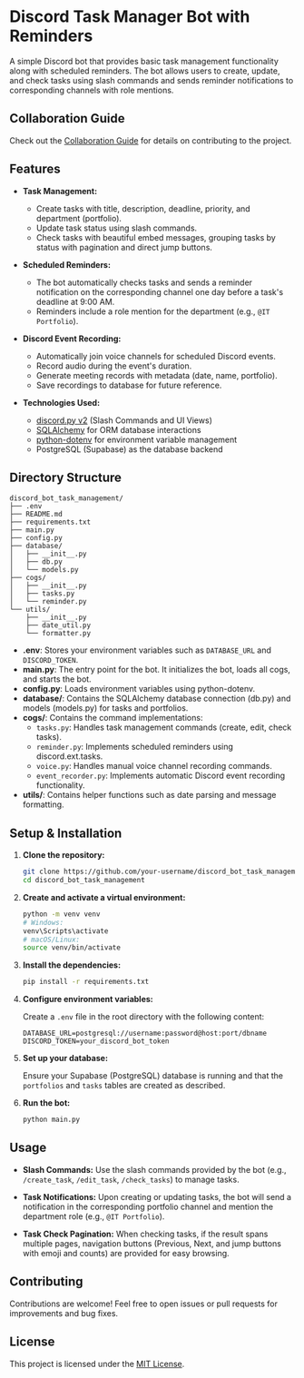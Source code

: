 # Discord Task Manager Bot with Reminders

A simple Discord bot that provides basic task management functionality along with scheduled reminders. The bot allows users to create, update, and check tasks using slash commands and sends reminder notifications to corresponding channels with role mentions.

## Collaboration Guide
Check out the [Collaboration Guide](docs/COLLABORATION_GUIDE.md) for details on contributing to the project.

## Features

- **Task Management:**
  - Create tasks with title, description, deadline, priority, and department (portfolio).
  - Update task status using slash commands.
  - Check tasks with beautiful embed messages, grouping tasks by status with pagination and direct jump buttons.

- **Scheduled Reminders:**
  - The bot automatically checks tasks and sends a reminder notification on the corresponding channel one day before a task's deadline at 9:00 AM.
  - Reminders include a role mention for the department (e.g., `@IT Portfolio`).

- **Discord Event Recording:**
  - Automatically join voice channels for scheduled Discord events.
  - Record audio during the event's duration.
  - Generate meeting records with metadata (date, name, portfolio).
  - Save recordings to database for future reference.

- **Technologies Used:**
  - [discord.py v2](https://discordpy.readthedocs.io/en/stable/) (Slash Commands and UI Views)
  - [SQLAlchemy](https://www.sqlalchemy.org/) for ORM database interactions
  - [python-dotenv](https://pypi.org/project/python-dotenv/) for environment variable management
  - PostgreSQL (Supabase) as the database backend

## Directory Structure

```
discord_bot_task_management/
├── .env
├── README.md
├── requirements.txt
├── main.py
├── config.py
├── database/
│   ├── __init__.py
│   ├── db.py
│   └── models.py
├── cogs/
│   ├── __init__.py
│   ├── tasks.py
│   └── reminder.py
└── utils/
    ├── __init__.py
    ├── date_util.py
    └── formatter.py
```

- **.env**: Stores your environment variables such as `DATABASE_URL` and `DISCORD_TOKEN`.
- **main.py**: The entry point for the bot. It initializes the bot, loads all cogs, and starts the bot.
- **config.py**: Loads environment variables using python-dotenv.
- **database/**: Contains the SQLAlchemy database connection (db.py) and models (models.py) for tasks and portfolios.
- **cogs/**: Contains the command implementations:
  - `tasks.py`: Handles task management commands (create, edit, check tasks).
  - `reminder.py`: Implements scheduled reminders using discord.ext.tasks.
  - `voice.py`: Handles manual voice channel recording commands.
  - `event_recorder.py`: Implements automatic Discord event recording functionality.
- **utils/**: Contains helper functions such as date parsing and message formatting.

## Setup & Installation

1. **Clone the repository:**

   ```bash
   git clone https://github.com/your-username/discord_bot_task_management.git
   cd discord_bot_task_management
   ```

2. **Create and activate a virtual environment:**

   ```bash
   python -m venv venv
   # Windows:
   venv\Scripts\activate
   # macOS/Linux:
   source venv/bin/activate
   ```

3. **Install the dependencies:**

   ```bash
   pip install -r requirements.txt
   ```

4. **Configure environment variables:**

   Create a `.env` file in the root directory with the following content:

   ```dotenv
   DATABASE_URL=postgresql://username:password@host:port/dbname
   DISCORD_TOKEN=your_discord_bot_token
   ```

5. **Set up your database:**

   Ensure your Supabase (PostgreSQL) database is running and that the `portfolios` and `tasks` tables are created as described.

6. **Run the bot:**

   ```bash
   python main.py
   ```

## Usage

- **Slash Commands:**
  Use the slash commands provided by the bot (e.g., `/create_task`, `/edit_task`, `/check_tasks`) to manage tasks.

- **Task Notifications:**
  Upon creating or updating tasks, the bot will send a notification in the corresponding portfolio channel and mention the department role (e.g., `@IT Portfolio`).

- **Task Check Pagination:**
  When checking tasks, if the result spans multiple pages, navigation buttons (Previous, Next, and jump buttons with emoji and counts) are provided for easy browsing.

## Contributing

Contributions are welcome! Feel free to open issues or pull requests for improvements and bug fixes.

## License

This project is licensed under the [MIT License](LICENSE).
